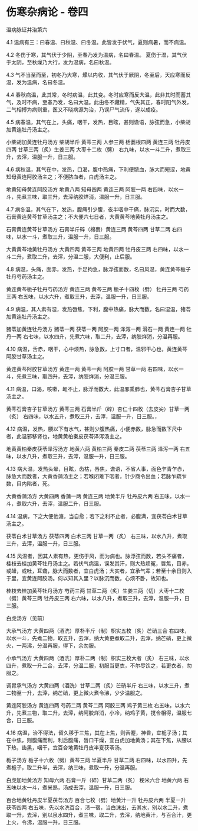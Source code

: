 # 伤寒杂病论 - 卷四

温病脉证并治第六

4.1
温病有三：曰春温、曰秋温、曰冬温。此皆发于伏气，夏则病暑，而不病温。

4.2
冬伤于寒，其气伏于少阴，至春乃发为温病，名曰春温。 夏伤于湿，其气伏于太阴，至秋燥乃大行，发为温病，名曰秋温。

4.3
气不当至而至，初冬乃大寒，燥以内收，其气伏于厥阴，冬至后，天应寒而反温，发为温病，名曰冬温。

4.4
春秋病温，此其常，冬时病温，此其变。冬时应寒而反大温，此非其时而蓄其气，及时不病，至春乃发，名曰大温。此由冬不藏精，气失其正，春时阳气外发，二气相搏为病则重，医又不晓病源为治，乃误尸气流传，遂以成疫。

4.5
病春温，其气在上，头痛，咽干，发热，目眩，甚则谵语，脉弦而急，小柴胡加黄连牡丹汤主之。

小柴胡加黄连牡丹汤方
柴胡半斤 黄芩三两 人参三两 栝蒌根四两 黄连三两 牡丹皮四两 甘草三两（炙）生姜三两 大枣十二枚（劈）
右九味，以水一斗二升，煮取三升，去滓，温服一升，日三服。

4.6
病秋温，其气在中，发热，口渴，腹中热痛，下利便脓血，脉大而短涩，地黄知母黄连阿胶汤主之；不便脓血者，白虎汤主之。

地黄知母黄连阿胶汤方
地黄八两 知母四两 黄连三两 阿胶一两
右四味，以水一斗，先煮三味，取三升，去滓纳胶烊消，温服一升，日三服。

4.7
病冬温，其气在下，发热，腹痛引少腹，夜半咽中干痛，脉沉实，时而大数，石膏黄连黄芩甘草汤主之；不大便六七日者，大黄黄芩地黄牡丹汤主之。

石膏黄连黄芩甘草汤方
石膏半斤碎（棉裹）黄连三两 黄芩四两 甘草二两
右四味，以水一斗，煮取三升，温服一升，日三服。

大黄黄芩地黄牡丹汤方
大黄四两 黄芩三两 地黄四两 牡丹皮三两
右四味，以水一斗二升，煮取二升，去滓，分温二服，大便利，止后服。

4.8
病温，头痛，面赤，发热，手足拘急，脉浮弦而数，名曰风温，黄连黄芩栀子牡丹芍药汤主之。

黄连黄芩栀子牡丹芍药汤方
黄连三两 黄芩三两 栀子十四枚（劈） 牡丹三两 芍药三两
右五味，以水六升，煮取三升，去滓，温服一升，日三服。

4.9
病温，其人素有湿，发热唇焦，下利，腹中热痛，脉大而数，名曰湿温，猪苓加黄连牡丹汤主之。

猪苓加黄连牡丹汤方
猪苓一两 茯苓一两 阿胶一两 泽泻一两 滑石一两 黄连一两 牡丹一两
右七味，以水四升，先煮六味，取二升，去滓，纳胶烊消，分温再服。

4.10
病温，舌赤，咽干，心中烦热，脉急数，上寸口者，温邪干心也，黄连黄芩阿胶甘草汤主之。

黄连黄芩阿胶甘草汤方
黄连一两 黄芩一两 阿胶一两 甘草一两
右四味，以水一斗，先煮三味，取四升，去滓，纳胶烊消，分温三服。

4.11
病温，口渴，咳嗽，衄不止，脉浮而数大，此温邪乘肺也，黄芩石膏杏子甘草汤主之。

黄芩石膏杏子甘草汤方
黄芩三两 石膏半斤（碎）杏仁十四枚（去皮尖）甘草一两（炙）
右四味，以水五升，煮取三升，去滓，温服一升，日三服。，

4.12
病温，发热，腰以下有水气，甚则少腹热痛，小便赤数，脉急而数下尺中者，此温邪移肾也，地黄黄柏秦皮茯苓泽泻汤主之。

地黄黄柏秦皮茯苓泽泻汤方
地黄六两 黄柏三两 秦皮二两 茯苓三两 泽泻一两
右五味，以水八升，煮取三升，去滓，温服一升，日三服。

4.13
病大温，发热头晕，目眩，齿枯，唇焦，谵语，不省人事，面色乍青乍赤，脉急大而数者，大黄香蒲汤主之；若喉闭难下咽者，针少商令出血；若脉乍疏乍数，目内陷者，死。

大黄香蒲汤方
大黄四两 香蒲一两 黄连三两 地黄半斤 牡丹皮六两
右五味，以水一斗，煮取六升，去滓，温服二升，日三服。

4.14
温病，下之大便他溏，当自愈；若下之利不止者，必腹满，宜茯苓白术甘草汤主之。

茯苓白术甘草汤方
茯苓四两 白术三两 甘草一两（炙）
右三味，以水八升，煮取三升，去滓，温服一升，日三服。

4.15
风温者，因其人素有热，更伤于风，而为病也。脉浮弦而数，若头不痛者，桂枝去桂加黄芩牡丹汤主之。若伏气病温，误发其汗，则大热烦冤，唇焦，目赤，或衄，或吐，耳聋，脉大而数者，宜白虎汤；大实者，宜承气辈；若至十余日则入于里，宜黄连阿胶汤。何以知其入里？以脉沉而数，心烦不卧，故知也。

桂枝去桂加黄芩牡丹汤方
芍药三两 甘草二两（炙）生姜三两（切）大枣十二枚（劈）黄芩三两 牡丹皮三两
右六味，以水八升，煮取三升，去滓，温服一升，日三服。

白虎汤方（见前）

大承气汤方
大黄四两（酒洗）厚朴半斤（制）枳实五枚（炙）芒硝三合
右四味，以水一斗，先煮二物，取五升，去滓，纳大黄更煮取二升，去滓，纳芒硝，更上微火，一两沸，分温再服，得下，余勿服。

小承气汤方
大黄四两（酒洗）厚朴二两（制）枳实三枚大者（炙）
右三味，以水四升，煮取一升二合，去滓，分温二服，初服当更衣，不尔尽饮之，若更衣者，勿服之。

调胃承气汤方
大黄四两（酒洗）甘草二两（炙）芒硝半斤
右三味，以水三升，煮二物至一升，去滓，纳芒硝，更上微火煮令沸，少少温服之。

黄连阿胶汤方
黄连四两 芍药二两 黄芩二两 阿胶三两 鸡子黄三枚
右五味，以水六升，先煮三物，取二升，去滓，纳阿胶烊消，小冷，纳鸡子黄，搅令相得，温服七合，日三服。

4.16
病温，治不得法，留久移于三焦，其在上焦，则舌蹇，神昏，宜栀子汤；其在中焦，则腹痛而利，利后腹痛，唇口干燥，宜白虎加地黄汤；其在下焦，从腰以下热，齿黑，咽干，宜百合地黄牡丹皮半夏茯苓汤。

栀子汤方
栀子十六枚（劈）黄芩三两 半夏半斤 甘草二两
右四味，以水四升，先煮栀子，取二升半，去滓，纳三味，煮取一升，分温再服。

白虎加地黄汤方
知母六两 石膏一斤（碎）甘草二两（炙） 粳米六合 地黄六两
右五味以水一斗，煮米熟，汤成去滓，温服一升，日三服。

百合地黄牡丹皮半夏茯苓汤方
百合七枚（劈）地黄汁一升 牡丹皮六两 半夏一升 茯苓四两
右五味，先以水洗百合，渍一宿，当白沫出，去其水，别以水二升，煮取一升，去滓，别以泉水四升，煮三味，取二升，去滓，纳地黄汁，与百合汁，更上火，令沸，温服一升，日三服。

